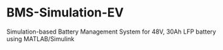 # BMS-Simulation-EV
Simulation-based Battery Management System for 48V, 30Ah LFP battery using MATLAB/Simulink
